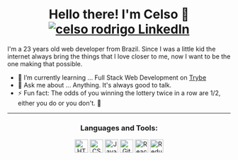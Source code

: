 <h1 align="center">Hello there! I'm Celso 👋
  <a href="www.linkedin.com/in/celso-rodrigo-monteiro" target="blank">
    <img src="https://img.shields.io/badge/-LinkedIn-blue?style=flat-square&logo=Linkedin&logoColor=white" alt="celso rodrigo LinkedIn" />
  </a>
</h1>

<p>I'm a 23 years old web developer from Brazil. Since I was a little kid the internet always bring the things that I love closer to me, now I want to be the one making that possible.</p>

<ul>
  <li>🌱 I’m currently learning ... Full Stack Web Development on <a href="https://www.betrybe.com/" alt="Site oficial da Trybe" target="blank">Trybe</a></li>
  <li>💬 Ask me about ... Anything. It's always good to talk.</li>
  <li>⚡ Fun fact: The odds of you winning the lottery twice in a row are 1/2, either you do or you don't. 🤡</li>
</ul>

***
<h3 align="center">Languages and Tools:</h3>
<p align="center">
  <img src="https://img.shields.io/badge/-HTML-05122A?style=flat&logo=HTML5" alt="HTML5" height="30px">
  <img src="https://img.shields.io/badge/-CSS-05122A?style=flat&logo=CSS3&logoColor=1572B6" alt="CSS" height="30px">
  <img src="https://img.shields.io/badge/-JavaScript-05122A?style=flat&logo=javascript" alt="Javascript" height="30px">
  <img src="https://img.shields.io/badge/-GitHub-05122A?style=flat&logo=github" alt="GitHub" height="30px">
  <img src="https://img.shields.io/badge/-React-05122A?style=flat&logo=react" alt="React" height="30px">
  <img src="https://img.shields.io/badge/-Redux-05122A?style=flat&logo=redux" alt="Redux" height="30px">
</p>
